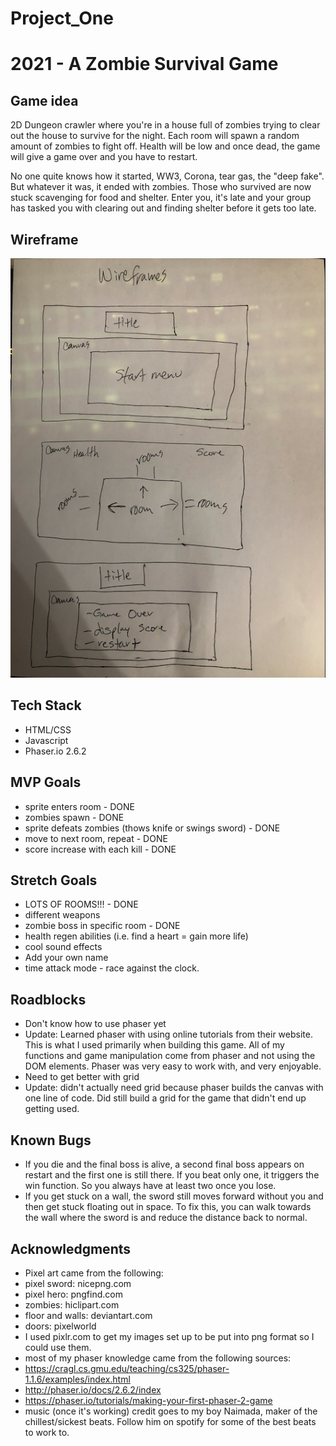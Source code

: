 # Project_One

# 2021 - A Zombie Survival Game

## Game idea

2D Dungeon crawler where you're in a house full of zombies trying to clear out the house to survive for the night.
Each room will spawn a random amount of zombies to fight off. Health will be low and once dead, the game will give a game over and you have to restart.

No one quite knows how it started, WW3, Corona, tear gas, the "deep fake". But whatever it was, it ended with zombies. Those who survived are now stuck scavenging for food and shelter. Enter you, it's late and your group has tasked you with clearing out and finding shelter before it gets too late.

## Wireframe

![](img/wireframe.png)

## Tech Stack

- HTML/CSS
- Javascript
- Phaser.io 2.6.2

## MVP Goals

- sprite enters room - DONE
- zombies spawn - DONE
- sprite defeats zombies (thows knife or swings sword) - DONE
- move to next room, repeat - DONE
- score increase with each kill - DONE

## Stretch Goals

- LOTS OF ROOMS!!! - DONE
- different weapons
- zombie boss in specific room - DONE
- health regen abilities (i.e. find a heart = gain more life)
- cool sound effects
- Add your own name
- time attack mode - race against the clock.

## Roadblocks

- Don't know how to use phaser yet
- Update: Learned phaser with using online tutorials from their website. This is what I used primarily when building this game. All of my functions and game manipulation come from phaser and not using the DOM elements. Phaser was very easy to work with, and very enjoyable.
- Need to get better with grid
- Update: didn't actually need grid because phaser builds the canvas with one line of code. Did still build a grid for the game that didn't end up getting used.

## Known Bugs
- If you die and the final boss is alive, a second final boss appears on restart and the first one is still there. If you beat only one, it triggers the win function. So you always have at least two once you lose.
- If you get stuck on a wall, the sword still moves forward without you and then get stuck floating out in space. To fix this, you can walk towards the wall where the sword is and reduce the distance back to normal.

## Acknowledgments 

- Pixel art came from the following:
- pixel sword: nicepng.com
- pixel hero: pngfind.com
- zombies: hiclipart.com
- floor and walls: deviantart.com
- doors: pixelworld
- I used pixlr.com to get my images set up to be put into png format so I could use them.
- most of my phaser knowledge came from the following sources:
- https://cragl.cs.gmu.edu/teaching/cs325/phaser-1.1.6/examples/index.html
- http://phaser.io/docs/2.6.2/index
- https://phaser.io/tutorials/making-your-first-phaser-2-game
- music (once it's working) credit goes to my boy Naimada, maker of the chillest/sickest beats. Follow him on spotify for some of the best beats to work to. 